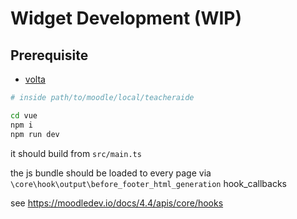 # Widget Development (WIP)

## Prerequisite

- [volta](https://docs.volta.sh/guide/)

```bash
# inside path/to/moodle/local/teacheraide

cd vue
npm i
npm run dev
```

it should build from `src/main.ts`

the js bundle should be loaded to every page via `\core\hook\output\before_footer_html_generation` hook_callbacks

see https://moodledev.io/docs/4.4/apis/core/hooks
